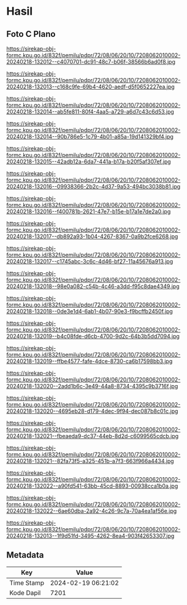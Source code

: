 # Hasil

## Foto C Plano

https://sirekap-obj-formc.kpu.go.id/832f/pemilu/pdpr/72/08/06/20/10/7208062010002-20240218-132012--c4070701-dc91-48c7-b06f-38566b6ad0f8.jpg

https://sirekap-obj-formc.kpu.go.id/832f/pemilu/pdpr/72/08/06/20/10/7208062010002-20240218-132013--c168c9fe-69b4-4620-aedf-d5f0652227ea.jpg

https://sirekap-obj-formc.kpu.go.id/832f/pemilu/pdpr/72/08/06/20/10/7208062010002-20240218-132014--ab5fe811-80f4-4aa5-a729-a6d7c43c6d53.jpg

https://sirekap-obj-formc.kpu.go.id/832f/pemilu/pdpr/72/08/06/20/10/7208062010002-20240218-132014--90b786e5-1c79-4b01-a85a-19d141329bf4.jpg

https://sirekap-obj-formc.kpu.go.id/832f/pemilu/pdpr/72/08/06/20/10/7208062010002-20240218-132015--42adb12a-6da7-441a-b17a-b20f5af307ef.jpg

https://sirekap-obj-formc.kpu.go.id/832f/pemilu/pdpr/72/08/06/20/10/7208062010002-20240218-132016--09938366-2b2c-4d37-9a53-494bc3038b81.jpg

https://sirekap-obj-formc.kpu.go.id/832f/pemilu/pdpr/72/08/06/20/10/7208062010002-20240218-132016--f400781b-2621-47e7-b15e-b17a1e7de2a0.jpg

https://sirekap-obj-formc.kpu.go.id/832f/pemilu/pdpr/72/08/06/20/10/7208062010002-20240218-132017--db892a93-1b04-4267-8367-0a9b2fce6268.jpg

https://sirekap-obj-formc.kpu.go.id/832f/pemilu/pdpr/72/08/06/20/10/7208062010002-20240218-132017--c1745abc-3c6c-4d46-bf27-11a45676a913.jpg

https://sirekap-obj-formc.kpu.go.id/832f/pemilu/pdpr/72/08/06/20/10/7208062010002-20240218-132018--98e0a082-c54b-4c46-a3dd-f95c8dae4349.jpg

https://sirekap-obj-formc.kpu.go.id/832f/pemilu/pdpr/72/08/06/20/10/7208062010002-20240218-132018--0de3e1d4-6ab1-4b07-90e3-f9bcffb2450f.jpg

https://sirekap-obj-formc.kpu.go.id/832f/pemilu/pdpr/72/08/06/20/10/7208062010002-20240218-132019--b4c08fde-d6cb-4700-9d2c-64b3b5dd7094.jpg

https://sirekap-obj-formc.kpu.go.id/832f/pemilu/pdpr/72/08/06/20/10/7208062010002-20240218-132019--ffbe4577-fafe-4dce-8730-ca6b17598bb3.jpg

https://sirekap-obj-formc.kpu.go.id/832f/pemilu/pdpr/72/08/06/20/10/7208062010002-20240218-132020--2add1b6c-3e49-44a8-8734-4395c9b3716f.jpg

https://sirekap-obj-formc.kpu.go.id/832f/pemilu/pdpr/72/08/06/20/10/7208062010002-20240218-132020--4695eb28-d179-4dec-9f94-dec087b8c01c.jpg

https://sirekap-obj-formc.kpu.go.id/832f/pemilu/pdpr/72/08/06/20/10/7208062010002-20240218-132021--fbeaeda9-dc37-44eb-8d2d-c6099565cdcb.jpg

https://sirekap-obj-formc.kpu.go.id/832f/pemilu/pdpr/72/08/06/20/10/7208062010002-20240218-132021--82fa73f5-a325-451b-a7f3-663f966a4434.jpg

https://sirekap-obj-formc.kpu.go.id/832f/pemilu/pdpr/72/08/06/20/10/7208062010002-20240218-132022--a90fd541-63bb-45cd-8893-00938cca1b0a.jpg

https://sirekap-obj-formc.kpu.go.id/832f/pemilu/pdpr/72/08/06/20/10/7208062010002-20240218-132022--6ae60dba-2a92-4c26-9c7a-70a4ea1af56e.jpg

https://sirekap-obj-formc.kpu.go.id/832f/pemilu/pdpr/72/08/06/20/10/7208062010002-20240218-132013--1f9d51fd-3495-4262-8ea4-903f42653307.jpg


## Metadata

| Key        | Value               |
| ---------- | ------------------- |
| Time Stamp | 2024-02-19 06:21:02 |
| Kode Dapil | 7201                |



